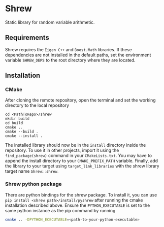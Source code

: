 # Shrew
Static library for random variable arithmetic.

## Requirements
Shrew requires the `Eigen C++` and `Boost.Math` libraries. If these dependencies are not installed in the default paths, set the environment variable `SHREW_DEPS` to the root directory where they are located.

## Installation
### CMake
After cloning the remote repository, open the terminal and set the working directory to the local repository
```console
cd <PathToRepo>/shrew
mkdir build
cd build
cmake ..
cmake --build .
cmake --install .
```
The installed library should now be in the `install` directory inside the repository. 
To use it in other projects, import it using the `find_package(shrew)` command in your `CMakeLists.txt`. You may have to append the install directory to your `CMAKE_PREFIX_PATH` variable. Finally, add the library to your target using `target_link_libraries` with the shrew library target name `Shrew::shrew`.

### Shrew python package
There are python bindings for the shrew package. To install it, you can use `pip install <shrew path>/install/pyshrew` after running the cmake installation described above. Ensure the `PYTHON_EXECUTABLE` is set to the same python instance as the pip command by running
```bash
cmake .. -DPYTHON_ECECUTABLE=<path-to-your-python-executable>
```